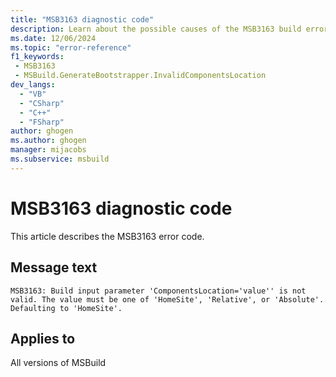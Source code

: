 ```yaml
---
title: "MSB3163 diagnostic code"
description: Learn about the possible causes of the MSB3163 build error, and get troubleshooting tips.
ms.date: 12/06/2024
ms.topic: "error-reference"
f1_keywords:
 - MSB3163
 - MSBuild.GenerateBootstrapper.InvalidComponentsLocation
dev_langs:
  - "VB"
  - "CSharp"
  - "C++"
  - "FSharp"
author: ghogen
ms.author: ghogen
manager: mijacobs
ms.subservice: msbuild
---
```


# MSB3163 diagnostic code

<!-- :::ErrorDefinitionDescription::: -->
<!-- :::editable-content name="introDescription"::: -->
This article describes the MSB3163 error code.
<!-- :::editable-content-end::: -->

## Message text

`MSB3163: Build input parameter 'ComponentsLocation='value'' is not valid. The value must be one of 'HomeSite', 'Relative', or 'Absolute'. Defaulting to 'HomeSite'.`

<!-- :::editable-content name="postOutputDescription"::: -->
<!--
{StrBegin="MSB3163: "}
-->
<!-- :::editable-content-end::: -->
<!-- :::ErrorDefinitionDescription-end::: -->

## Applies to

All versions of MSBuild
